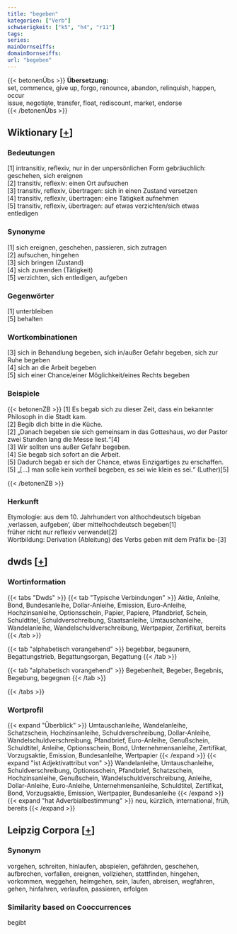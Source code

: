 ```yaml
---
title: "begeben"
kategorien: ["Verb"]
schwierigkeit: ["k5", "h4", "r11"]
tags:
series:
mainDornseiffs:
domainDornseiffs:
url: "begeben"
---
```


{{< betonenÜbs >}}
**Übersetzung:**  
set, commence, give up, forgo, renounce, abandon, relinquish, happen, occur  
issue, negotiate, transfer, float, rediscount, market, endorse  
{{< /betonenÜbs >}}

## Wiktionary [[+](https://de.wiktionary.org/wiki/begeben)]

### Bedeutungen
[1] intransitiv, reflexiv, nur in der unpersönlichen Form gebräuchlich: geschehen, sich ereignen  
[2] transitiv, reflexiv: einen Ort aufsuchen  
[3] transitiv, reflexiv, übertragen: sich in einen Zustand versetzen  
[4] transitiv, reflexiv, übertragen: eine Tätigkeit aufnehmen  
[5] transitiv, reflexiv, übertragen: auf etwas verzichten/sich etwas entledigen  

### Synonyme
[1] sich ereignen, geschehen, passieren, sich zutragen  
[2] aufsuchen, hingehen  
[3] sich bringen (Zustand)  
[4] sich zuwenden (Tätigkeit)  
[5] verzichten, sich entledigen, aufgeben  

### Gegenwörter
[1] unterbleiben  
[5] behalten  

### Wortkombinationen
[3] sich in Behandlung begeben, sich in/außer Gefahr begeben, sich zur Ruhe begeben  
[4] sich an die Arbeit begeben  
[5]  sich einer Chance/einer Möglichkeit/eines Rechts begeben  

### Beispiele
{{< betonenZB >}}
[1] Es begab sich zu dieser Zeit, dass ein bekannter Philosoph in die Stadt kam.  
[2] Begib dich bitte in die Küche.  
[2] „Danach begeben sie sich gemeinsam in das Gotteshaus, wo der Pastor zwei Stunden lang die Messe liest.“[4]  
[3] Wir sollten uns außer Gefahr begeben.  
[4] Sie begab sich sofort an die Arbeit.  
[5] Dadurch begab er sich der Chance, etwas Einzigartiges zu erschaffen.  
[5] „[…] man solle kein vortheil begeben, es sei wie klein es sei.“ (Luther)[5]  

{{< /betonenZB >}}
### Herkunft
Etymologie: aus dem 10. Jahrhundert von althochdeutsch bigeban ‚verlassen, aufgeben‘, über mittelhochdeutsch begeben[1]  
früher nicht nur reflexiv verwendet[2]  
Wortbildung: Derivation (Ableitung) des Verbs geben mit dem Präfix be-[3]  



## dwds [[+](https://www.dwds.de/wb/begeben)]

### Wortinformation
{{< tabs "Dwds" >}}
{{< tab "Typische Verbindungen" >}}
Aktie, Anleihe, Bond, Bundesanleihe, Dollar-Anleihe, Emission, Euro-Anleihe, Hochzinsanleihe, Optionsschein, Papier, Papiere, Pfandbrief, Schein, Schuldtitel, Schuldverschreibung, Staatsanleihe, Umtauschanleihe, Wandelanleihe, Wandelschuldverschreibung, Wertpapier, Zertifikat, bereits
{{< /tab >}}

{{< tab "alphabetisch vorangehend" >}}
begebbar, begaunern, Begattungstrieb, Begattungsorgan, Begattung
{{< /tab >}}

{{< tab "alphabetisch vorangehend" >}}
Begebenheit, Begeber, Begebnis, Begebung, begegnen
{{< /tab >}}

{{< /tabs >}}

### Wortprofil
{{< expand "Überblick" >}} Umtauschanleihe, Wandelanleihe, Schatzschein, Hochzinsanleihe, Schuldverschreibung, Dollar-Anleihe, Wandelschuldverschreibung, Pfandbrief, Euro-Anleihe, Genußschein, Schuldtitel, Anleihe, Optionsschein, Bond, Unternehmensanleihe, Zertifikat, Vorzugsaktie, Emission, Bundesanleihe, Wertpapier {{< /expand >}}
{{< expand "ist Adjektivattribut von" >}} Wandelanleihe, Umtauschanleihe, Schuldverschreibung, Optionsschein, Pfandbrief, Schatzschein, Hochzinsanleihe, Genußschein, Wandelschuldverschreibung, Anleihe, Dollar-Anleihe, Euro-Anleihe, Unternehmensanleihe, Schuldtitel, Zertifikat, Bond, Vorzugsaktie, Emission, Wertpapier, Bundesanleihe {{< /expand >}}
{{< expand "hat Adverbialbestimmung" >}} neu, kürzlich, international, früh, bereits {{< /expand >}}

## Leipzig Corpora [[+](https://corpora.uni-leipzig.de/en/res?word=begeben&corpusId=deu_newscrawl-public_2018)]


### Synonym
vorgehen, schreiten, hinlaufen, abspielen, gefährden, geschehen, aufbrechen, vorfallen, ereignen, vollziehen, stattfinden, hingehen, vorkommen, weggehen, heimgehen, sein, laufen, abreisen, wegfahren, gehen, hinfahren, verlaufen, passieren, erfolgen


### Similarity based on Cooccurrences
begibt

